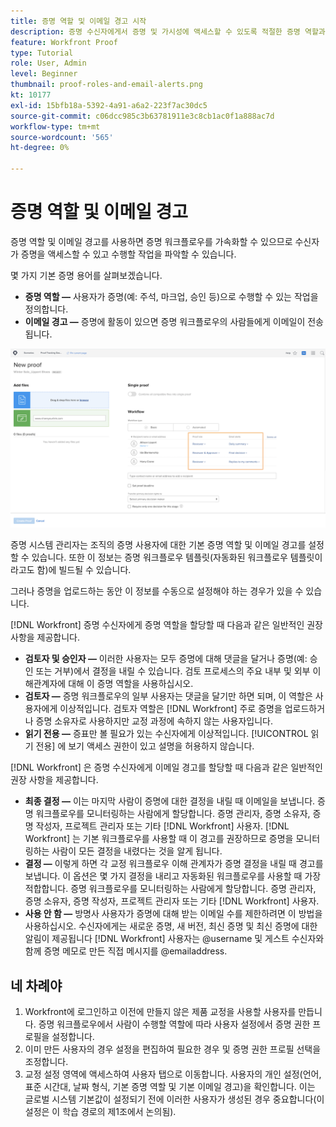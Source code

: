 ```yaml
---
title: 증명 역할 및 이메일 경고 시작
description: 증명 수신자에게서 증명 및 가시성에 액세스할 수 있도록 적절한 증명 역할과 이메일 경고를 활성화하는 방법을 알아봅니다. [!DNL  Workfront].
feature: Workfront Proof
type: Tutorial
role: User, Admin
level: Beginner
thumbnail: proof-roles-and-email-alerts.png
kt: 10177
exl-id: 15bfb18a-5392-4a91-a6a2-223f7ac30dc5
source-git-commit: c06dcc985c3b63781911e3c8cb1ac0f1a888ac7d
workflow-type: tm+mt
source-wordcount: '565'
ht-degree: 0%

---
```


# 증명 역할 및 이메일 경고

증명 역할 및 이메일 경고를 사용하면 증명 워크플로우를 가속화할 수 있으므로 수신자가 증명을 액세스할 수 있고 수행할 작업을 파악할 수 있습니다.

몇 가지 기본 증명 용어를 살펴보겠습니다.

* **증명 역할 —** 사용자가 증명(예: 주석, 마크업, 승인 등)으로 수행할 수 있는 작업을 정의합니다.
* **이메일 경고 —** 증명에 활동이 있으면 증명 워크플로우의 사람들에게 이메일이 전송됩니다.

![의 이미지 [!UICONTROL 새 증명] 창 [!UICONTROL 증명 역할] 및 [!UICONTROL 이메일 경고] 강조 표시된 열.](assets/proof-roles-and-email-alerts.png)

증명 시스템 관리자는 조직의 증명 사용자에 대한 기본 증명 역할 및 이메일 경고를 설정할 수 있습니다. 또한 이 정보는 증명 워크플로우 템플릿(자동화된 워크플로우 템플릿이라고도 함)에 빌드될 수 있습니다.

그러나 증명을 업로드하는 동안 이 정보를 수동으로 설정해야 하는 경우가 있을 수 있습니다.

[!DNL Workfront] 증명 수신자에게 증명 역할을 할당할 때 다음과 같은 일반적인 권장 사항을 제공합니다.

* **검토자 및 승인자 —** 이러한 사용자는 모두 증명에 대해 댓글을 달거나 증명(예: 승인 또는 거부)에서 결정을 내릴 수 있습니다. 검토 프로세스의 주요 내부 및 외부 이해관계자에 대해 이 증명 역할을 사용하십시오.
* **검토자 —** 증명 워크플로우의 일부 사용자는 댓글을 달기만 하면 되며, 이 역할은 사용자에게 이상적입니다. 검토자 역할은 [!DNL Workfront] 주로 증명을 업로드하거나 증명 소유자로 사용하지만 교정 과정에 속하지 않는 사용자입니다.
* **읽기 전용 —** 증표만 볼 필요가 있는 수신자에게 이상적입니다. [!UICONTROL 읽기 전용] 에 보기 액세스 권한이 있고 설명을 허용하지 않습니다.

[!DNL Workfront] 은 증명 수신자에게 이메일 경고를 할당할 때 다음과 같은 일반적인 권장 사항을 제공합니다.

* **최종 결정 —** 이는 마지막 사람이 증명에 대한 결정을 내릴 때 이메일을 보냅니다. 증명 워크플로우를 모니터링하는 사람에게 할당합니다. 증명 관리자, 증명 소유자, 증명 작성자, 프로젝트 관리자 또는 기타 [!DNL Workfront] 사용자. [!DNL Workfront] 는 기본 워크플로우를 사용할 때 이 경고를 권장하므로 증명을 모니터링하는 사람이 모든 결정을 내렸다는 것을 알게 됩니다.
* **결정 —** 이렇게 하면 각 교정 워크플로우 이해 관계자가 증명 결정을 내릴 때 경고를 보냅니다. 이 옵션은 몇 가지 결정을 내리고 자동화된 워크플로우를 사용할 때 가장 적합합니다. 증명 워크플로우를 모니터링하는 사람에게 할당합니다. 증명 관리자, 증명 소유자, 증명 작성자, 프로젝트 관리자 또는 기타 [!DNL Workfront] 사용자.
* **사용 안 함 —** 방명사 사용자가 증명에 대해 받는 이메일 수를 제한하려면 이 방법을 사용하십시오. 수신자에게는 새로운 증명, 새 버전, 최신 증명 및 최신 증명에 대한 알림이 제공됩니다 [!DNL Workfront] 사용자는 @username 및 게스트 수신자와 함께 증명 메모로 만든 직접 메시지를 @emailaddress.

## 네 차례야

1. Workfront에 로그인하고 이전에 만들지 않은 제품 교정을 사용할 사용자를 만듭니다. 증명 워크플로우에서 사람이 수행할 역할에 따라 사용자 설정에서 증명 권한 프로필을 설정합니다.
1. 이미 만든 사용자의 경우 설정을 편집하여 필요한 경우 및 증명 권한 프로필 선택을 조정합니다.
1. 교정 설정 영역에 액세스하여 사용자 탭으로 이동합니다. 사용자의 개인 설정(언어, 표준 시간대, 날짜 형식, 기본 증명 역할 및 기본 이메일 경고)을 확인합니다. 이는 글로벌 시스템 기본값이 설정되기 전에 이러한 사용자가 생성된 경우 중요합니다(이 설정은 이 학습 경로의 제1조에서 논의됨).

<!--
Download the proof role and email alert guides to have on hand as you start uploading proofs and assigning proof recipients.
-->

<!--
## Learn more
* Notifications for proof comments and decisions
-->

<!--
## Guides
* Proof roles
* Email alerts
-->
